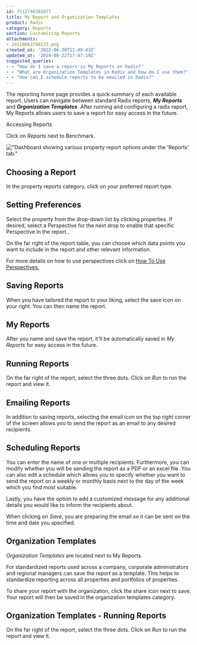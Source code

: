 ```yaml
---
id: 7312740392077
title: My Report and Organization Templates
product: Radix
category: Reports
section: Customizing Reports
attachments:
- 29128663786125.png
created_at: '2022-06-30T11:49:43Z'
updated_at: '2024-08-22T17:47:19Z'
suggested_queries:
- - "How do I save a report in My Reports on Radix?"
- - "What are Organization Templates in Radix and how do I use them?"
- - "How can I schedule reports to be emailed in Radix?"
---
```

The reporting home page provides a quick summary of each available report. Users can navigate between standard Radix reports, ***My Reports*** and ***Organization Templates***. After running and configuring a radix report, My Reports allows users to save a report for easy access in the future.

Accessing Reports

Click on *Reports* next to Benchmark.

!["Dashboard showing various property report options under the 'Reports' tab."](attachments/29128663786125.png)

## Choosing a Report

In the property reports category, click on your preferred report type.

## Setting Preferences

Select the property from the drop-down list by clicking properties. If desired, select a Perspective for the next drop to enable that specific Perspective in the report..

On the far right of the report table, you can choose which data points you want to include in the report and other relevant information.

For more details on how to use perspectives click on [How To Use Perspectives.](https://help.radix.com/hc/en-us/articles/7313516628749-How-to-use-Perspectives)

## Saving Reports

When you have tailored the report to your liking, select the save icon on your right. You can then name the report.

## My Reports

After you name and save the report, it'll be automatically saved in *My Reports* for easy access in the future.

## Running Reports

On the far right of the report, select the three dots. Click on *Run* to run the report and view it.

## Emailing Reports

In addition to saving reports, selecting the email icon on the top right corner of the screen allows you to send the report as an email to any desired recipients.

## Scheduling Reports

You can enter the name of one or multiple recipients. Furthermore, you can modify whether you will be sending the report as a PDF or an excel file. You can also edit a schedule which allows you to specify whether you want to send the report on a weekly or monthly basis next to the day of the week which you find most suitable.

Lastly, you have the option to add a customized message for any additional details you would like to inform the recipients about.

When clicking on *Save*, you are preparing the email so it can be sent on the time and date you specified.

## Organization Templates

*Organization Templates* are located next to My Reports.

For standardized reports used across a company, corporate administrators and regional managers can save the report as a template. This helps to standardize reporting across all properties and portfolios of properties.

To share your report with the organization, click the share icon next to save. Your report will then be saved in the organization templates category.

## Organization Templates - Running Reports

On the far right of the report, select the three dots. Click on *Run* to run the report and view it.
